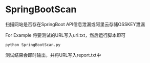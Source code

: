 # SpringBootScan
扫描网站是否存在SpringBoot API信息泄漏或阿里云存储OSSKEY泄漏

For Example
将要测试的URL写入url.txt，然后运行脚本即可

<code>python SpringBootScan.py</code>

测试结果会即时输出，并将URL写入report.txt中
